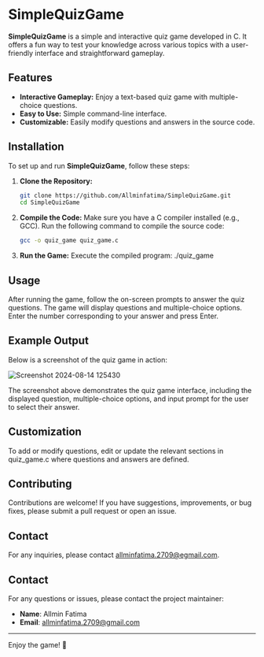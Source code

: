 # SimpleQuizGame

**SimpleQuizGame** is a simple and interactive quiz game developed in C. It offers a fun way to test your knowledge across various topics with a user-friendly interface and straightforward gameplay.

## Features

- **Interactive Gameplay:** Enjoy a text-based quiz game with multiple-choice questions.
- **Easy to Use:** Simple command-line interface.
- **Customizable:** Easily modify questions and answers in the source code.

## Installation

To set up and run **SimpleQuizGame**, follow these steps:

1. **Clone the Repository:**
     ```sh
     git clone https://github.com/Allminfatima/SimpleQuizGame.git
     cd SimpleQuizGame

2. **Compile the Code:**
    Make sure you have a C compiler installed (e.g., GCC). Run the following command to compile the source code:
    ```sh
    gcc -o quiz_game quiz_game.c

3. **Run the Game:**
Execute the compiled program:
./quiz_game

## Usage
After running the game, follow the on-screen prompts to answer the quiz questions. The game will display questions and multiple-choice options. Enter the number corresponding to your answer and press Enter.

## Example Output

Below is a screenshot of the quiz game in action:

![Screenshot 2024-08-14 125430](https://github.com/user-attachments/assets/8a620616-171f-48c3-9ef4-308df0049cbe)

The screenshot above demonstrates the quiz game interface, including the displayed question, multiple-choice options, and input prompt for the user to select their answer.

## Customization
To add or modify questions, edit or update the relevant sections in quiz_game.c where questions and answers are defined.

## Contributing
Contributions are welcome! If you have suggestions, improvements, or bug fixes, please submit a pull request or open an issue.

## Contact
For any inquiries, please contact allminfatima.2709@egmail.com.

## Contact

For any questions or issues, please contact the project maintainer:

- **Name**: Allmin Fatima
- **Email**: allminfatima.2709@gmail.com

---
Enjoy the game! 🎉
